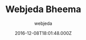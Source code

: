 ---
title: Webjeda Bheema
github: https://github.com/sharu725/bheema
demo: https://bheema.webjeda.com/
author: webjeda
ssg:
  - Jekyll
cms:
  - Markdown
date: 2016-12-08T18:01:48.000Z
description: A journal theme
draft: true
publish_date: '2016-12-08T18:01:48Z'
update_date: '2021-09-03T16:06:25Z'
github_star: 13
github_fork: 43
---